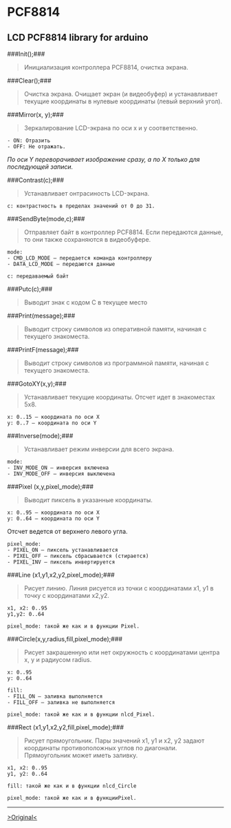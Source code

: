 PCF8814
=======

LCD PCF8814 library for arduino
-------------------------------

###Init();###
>Инициализация контроллера PCF8814, очистка экрана.

###Clear();###
>Очистка экрана. Очищает экран (и видеобуфер) и устанавливает текущие координаты в нулевые координаты (левый верхний угол).

###Mirror(x, y);###
>Зеркалирование LCD-экрана по оси x и y соответственно.
```
- ON: Отразить
- OFF: Не отражать.
```
*По оси Y переворачивает изображение сразу, а по Х только для последующей записи.*

###Contrast(c);###
>Устанавливает онтрасиность LCD-экрана.
```
с: контрастность в пределах значений от 0 до 31.
```

###SendByte(mode,c);###
>Отправляет байт в контроллер PCF8814. Если передаются данные, то они также сохраняются в видеобуфере.
```
mode:
- CMD_LCD_MODE — передается команда контроллеру
- DATA_LCD_MODE — передаются данные
```
```
с: передаваемый байт
```

###Putc(c);###
>Выводит знак с кодом C в текущее место

###Print(message);###
>Выводит строку символов из оперативной памяти, начиная с текущего знакоместа.

###PrintF(message);###
>Выводит строку символов из программной памяти, начиная с текущего знакоместа.

###GotoXY(x,y);###
>Устанавливает текущие координаты. Отсчет идет в знакоместах 5x8.
```
x: 0..15 — координата по оси X
y: 0..7 — координата по оси Y
```

###Inverse(mode);###
>Устанавливает режим инверсии для всего экрана.
```
mode:
- INV_MODE_ON — инверсия включена
- INV_MODE_OFF — инверсия выключена
```

###Pixel (x,y,pixel_mode);###
>Выводит пиксель в указанные координаты.
```
x: 0..95 — координата по оси X
y: 0..64 — координата по оси Y
```
Отсчет ведется от верхнего левого угла.
```
pixel_mode:
- PIXEL_ON — пиксель устанавливается
- PIXEL_OFF — пиксель сбрасывается (стирается)
- PIXEL_INV — пиксель инвертируется
```

###Line (x1,y1,x2,y2,pixel_mode);###
>Рисует линию. Линия рисуется из точки с координатами x1, y1 в точку с координатами x2,y2.
```
x1, x2: 0..95
y1,y2: 0..64
```
```
pixel_mode: такой же как и в функции Pixel.
```

###Circle(x,y,radius,fill,pixel_mode);###
>Рисует закрашенную или нет окружность с координатами центра x, y и радиусом radius.
```
x: 0..95
y: 0..64
```
```
fill:
- FILL_ON — заливка выполняется
- FILL_OFF — заливка не выполняется
```
```
pixel_mode: такой же как и в функции nlcd_Pixel.
```

###Rect (x1,y1,x2,y2,fill,pixel_mode);###
>Рисует прямоугольник. Пары значений x1, y1 и x2, y2 задают координаты противоположных углов по диагонали. Прямоугольник может иметь заливку.
```
x1, x2: 0..95
y1, y2: 0..64
```
```
fill: такой же как и в функции nlcd_Circle
```
```
pixel_mode: такой же как и в функцииPixel.
```

* * *
[>Original<](http://digitalchip.ru/opisanie-funktsiy-graficheskoy-biblioteki-dlya-lcd-ekrana-ot-nokia-1100)